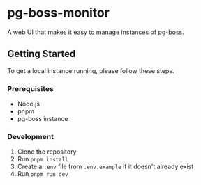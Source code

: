 # pg-boss-monitor

A web UI that makes it easy to manage instances of [pg-boss](https://github.com/timgit/pg-boss).

## Getting Started

To get a local instance running, please follow these steps.

### Prerequisites

- Node.js
- pnpm
- pg-boss instance

### Development

1. Clone the repository
1. Run `pnpm install`
1. Create a `.env` file from `.env.example` if it doesn't already exist
1. Run `pnpm run dev`

